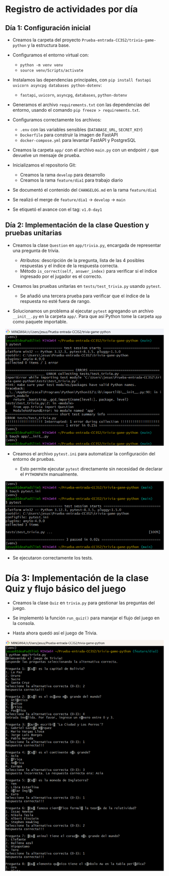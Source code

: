 # Registro de actividades por día

## Día 1: Configuración inicial

- Creamos la carpeta del proyecto `Prueba-entrada-CC3S2/trivia-game-python` y la estructura base.

- Configuramos el entorno virtual con:
    - `python -m venv venv`
    - `source venv/Scripts/activate`

- Instalamos las dependencias principales, con `pip install fastapi uvicorn asyncpg databases python-dotenv`:
  - `fastapi`, `uvicorn`, `asyncpg`, `databases`, `python-dotenv`

- Generamos el archivo `requirements.txt` con las dependencias del entorno, usando el comando `pip freeze > requirements.txt`.

- Configuramos correctamente los archivos:
  - `.env` con las variables sensibles (`DATABASE_URL`, `SECRET_KEY`)
  - `Dockerfile` para construir la imagen de FastAPI
  - `docker-compose.yml` para levantar FastAPI y PostgreSQL

- Creamos la carpeta `app/` con el archivo `main.py` con un endpoint `/` que devuelve un mensaje de prueba.


- Inicializamos el repositorio Git:
  - Creamos la rama `develop` para desarrollo
  - Creamos la rama `feature/dia1` para trabajo diario

- Se documentó el contenido del `CHANGELOG.md` en la rama `feature/dia1`

- Se realizó el merge de `feature/dia1` → `develop` → `main`

- Se etiquetó el avance con el tag: `v1.0-day1`

## Día 2: Implementación de la clase Question y pruebas unitarias

- Creamos la clase `Question` en `app/trivia.py`, encargada de representar una pregunta de trivia.

  - Atributos: descripción de la pregunta, lista de las 4 posibles respuestas y el índice de la respuesta correcta.
  - Método `is_correct(self, answer_index)` para verificar si el índice ingresado por el jugador es el correcto.

- Creamos las pruebas unitarias en `tests/test_trivia.py` usando `pytest`.

  - Se añadió una tercera prueba para verificar que el índice de la respuesta no esté fuera de rango.

- Solucionamos un problema al ejecutar `pytest` agregando un archivo `__init__.py` en la carpeta `app/`. Para que así Python tome la carpeta `app` como paquete importable.

![](imgs/dia2/1.png)

- Creamos el archivo `pytest.ini` para automatizar la configuración del entorno de pruebas.


  - Esto permite ejecutar `pytest` directamente sin necesidad de declarar el `PYTHONPATH` manualmente.

![](imgs/dia2/3.png)

- Se ejecutaron correctamente los tests.

# Día 3: Implementación de la clase Quiz y flujo básico del juego

 - Creamos la clase `Quiz` en `trivia.py` para gestionar las preguntas del juego.

 - Se implementó la función `run_quiz()` para manejar el flujo del juego en la consola.

- Hasta ahora quedó así el juego de Trivia. 

![](imgs/dia3/1.png)